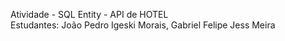 Atividade - SQL Entity - API de HOTEL<br/>
Estudantes: João Pedro Igeski Morais, Gabriel Felipe Jess Meira
